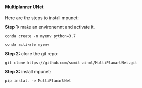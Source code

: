 #### Multiplanner UNet 

Here are the steps to install mpunet: 

**Step 1:** make an environemnt and activate it. 
```
conda create -n myenv python=3.7

conda activate myenv
```
**Step 2:** clone the git repo:
```
git clone https://github.com/sumit-ai-ml/MultiPlanarUNet.git
```
**Step 3:** install mpunet:
```
pip install -e MultiPlanarUNet
```
